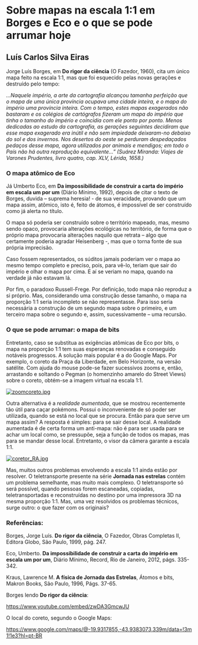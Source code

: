 # Sobre mapas na escala 1:1 em Borges e Eco e o que se pode arrumar hoje 

## Luís Carlos Silva Eiras

Jorge Luís Borges, em **Do rigor da ciência** (O Fazedor, 1960), cita um único mapa feito na escala 1:1, mas que foi esquecido pelas novas gerações e destruído pelo tempo: 

*…Naquele império, a arte da cartografia alcançou tamanha perfeição que o mapa de uma única província ocupava uma cidade inteira, e o mapa do império uma província inteira. Com o tempo, estes mapas exagerados não bastaram e os colégios de cartógrafos fizeram um mapa do império que tinha o tamanho do império e coincidia com ele ponto por ponto. Menos dedicadas ao estudo da cartografia, as gerações seguintes decidiram que esse mapa exagerado era inútil e não sem impiedade deixaram-no debaixo do sol e dos invernos. Nos desertos do oeste se perduram despedaçados pedaços desse mapa, agora utilizados por animais e mendigos; em todo o País não há outra reprodução equivalente…” (Suárez Miranda: Viajes de Varones Prudentes, livro quatro, cap. XLV, Lérida, 1658.)*

### O mapa atômico de Eco 

Já Umberto Eco, em **Da impossibilidade de construir a carta do império em escala um por um** (Diário Mínimo, 1992), depois de citar o texto de Borges, duvida – suprema heresia! - de sua veracidade, provando que um mapa assim, atômico, isto é, feito de átomos, é impossível de ser construído como já alerta no título.

O mapa só poderia ser construído sobre o território mapeado, mas, mesmo sendo opaco, provocaria alterações ecológicas no território, de forma que o próprio mapa provocaria alterações naquilo que retrata – algo que certamente poderia agradar Heisenberg -, mas que o torna fonte de sua própria imprecisão. 

Caso fossem representados, os súditos jamais poderiam ver o mapa ao mesmo tempo completo e preciso, pois, para vê-lo, teriam que sair do império e olhar o mapa por cima. E aí se veriam no mapa, quando na verdade já não estavam lá.

Por fim, o paradoxo Russell-Frege. Por definição, todo mapa não reproduz a si próprio. Mas, considerando uma construção desse tamanho, o mapa na proporção 1:1 seria incompleto se não representasse. Para isso seria necessária a construção de um segundo mapa sobre o primeiro, e um terceiro mapa sobre o segundo e, assim, sucessivamente – uma recursão. 

### O que se pode arrumar: o mapa de bits

Entretanto, caso se substitua as exigências atômicas de Eco por bits, o mapa na proporção 1:1 tem suas esperanças renovadas e conseguido notáveis progressos.  A solução mais popular é a do Google Maps. Por exemplo, o coreto da Praça da Liberdade, em Belo Horizonte, na versão satélite. Com ajuda do mouse pode-se fazer sucessivos zooms e, então, arrastando e soltando o Pegman (o homenzinho amarelo do Street Views) sobre o coreto, obtém-se a imagem virtual na escala 1:1.  

[![zoomcoreto.jpg](https://s20.postimg.org/so7vvf5p9/zoomcoreto.jpg)](https://postimg.org/image/9vw0ru9ax/)

Outra alternativa é a *realidade aumentada*, que se mostrou recentemente tão útil para caçar pokémons.  Possui o inconveniente de só poder ser utilizada, quando se está no local que se procura.  Então para que serve um mapa assim? A resposta é simples: para se sair desse local. A realidade aumentada é de certa forma um anti-mapa: não é para ser usada para se achar um local como, se pressupõe, seja a função de todos os mapas, mas para se mandar desse local. Entretanto, o visor da câmera garante a escala 1:1. 

[![coretor_RA.jpg](https://s26.postimg.org/3t7ayoqh5/coretor_RA.jpg)](https://postimg.org/image/45yp4v8qt/)

Mas, muitos outros problemas envolvendo a escala 1:1 ainda estão por resolver. O teletransporte presente na série **Jornada nas estrelas** contém um problema semelhante, mas muito mais complexo. O teletransporte só será possível, quando pessoas forem escaneadas, copiadas, teletransportadas e reconstruídas no destino por uma impressora 3D na mesma proporção 1:1. Mas, uma vez resolvidos os problemas técnicos, surge outro: o que fazer com os originais? 

### Referências: 

Borges, Jorge Luís. **Do rigor da ciência**, O Fazedor, Obras Completas II, Editora Globo, São Paulo, 1999, pág. 247.

Eco, Umberto. **Da impossibilidade de construir a carta do império em escala um por um**, Diário Mínimo, Record, Rio de Janeiro, 2012, págs. 335-342.

Kraus, Lawrence M. **A física de Jornada das Estrelas**, Átomos e bits, Makron Books, São Paulo, 1996, Págs. 37-65. 

Borges lendo **Do rigor da ciência**:

https://www.youtube.com/embed/zwDA3GmcwJU 

O local do coreto, segundo o Google Maps: 

https://www.google.com/maps/@-19.9317855,-43.9383073,339m/data=!3m1!1e3?hl=pt-BR

